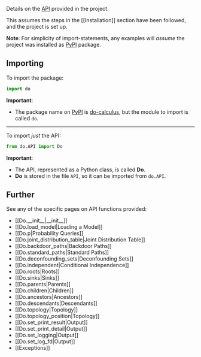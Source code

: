 Details on the [API](https://en.wikipedia.org/wiki/API) provided in the project.

This assumes the steps in the [[Installation]] section have been followed, and the project is set up.

**Note**: For simplicity of import-statements, any examples will *assume* the project was installed as [PyPI](https://pypi.org/project/do-calculus/) package.

## Importing

To import the package:

```python
import do
```

**Important**:
- The package name on [PyPI](https://pypi.org/) is [do-calculus](https://pypi.org/project/do-calculus/), but the module to import is called ``do``.

<hr />

To import *just* the API:

```python
from do.API import Do
```

**Important**:
- The API, represented as a Python class, is called **Do**.
- **Do** is stored in the file ``API``, so it can be imported from ``do.API``.

## Further

See any of the specific pages on API functions provided:
* [[Do.\_\_init\_\_|\_\_init\_\_]]
* [[Do.load_model|Loading a Model]]
* [[Do.p|Probability Queries]]
* [[Do.joint_distribution_table|Joint Distribution Table]]
* [[Do.backdoor_paths|Backdoor Paths]]
* [[Do.standard_paths|Standard Paths]]
* [[Do.deconfounding_sets|Deconfounding Sets]]
* [[Do.independent|Conditional Independence]]
* [[Do.roots|Roots]]
* [[Do.sinks|Sinks]]
* [[Do.parents|Parents]]
* [[Do.children|Children]]
* [[Do.ancestors|Ancestors]]
* [[Do.descendants|Descendants]]
* [[Do.topology|Topology]]
* [[Do.topology_position|Topology]]
* [[Do.set_print_result|Output]]
* [[Do.set_print_detail|Output]]
* [[Do.set_logging|Output]]
* [[Do.set_log_fd|Output]]
* [[Exceptions]]
